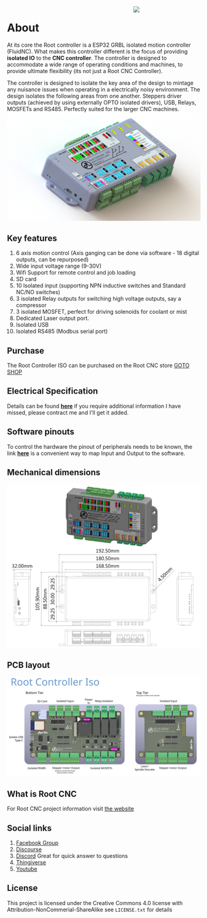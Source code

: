<img align="right" width=175 src="https://github.com/RootCNC/Root-Controller-ISO/blob/master/Media/R_Logo.png" />

# About
At its core the Root controller is a ESP32 GRBL isolated motion controller (FluidNC). What makes this controller different is the focus of providing **isolated IO** to the **CNC controller**. The controller is designed to accommodate a wide range of operating conditions and machines, to provide ultimate flexibility (its not just a Root CNC Controller).

The controller is designed to isolate the key area of the design to mintage any nuisance issues when operating in a electrically noisy environment. The design isolates the following areas from one another. Steppers driver outputs (achieved by using externally OPTO isolated drivers), USB, Relays, MOSFETs and RS485. Perfectly suited for the larger CNC machines. 
![Root Controller Render ](https://github.com/RootCNC/Root-Controller-ISO/blob/master/Media/Render_1.JPG)

## Key features 
1. 6 axis motion control (Axis ganging can be done via software - 18 digital outputs, can be repurposed)
2. Wide input voltage range (9-30V)
3. Wifi Support for remote control and job loading
4. SD card
5. 10 Isolated input (supporting NPN inductive switches and Standard NC/NO switches)
6. 3 isolated Relay outputs for switching high voltage outputs, say a compressor
7. 3 isolated MOSFET, perfect for driving solenoids for coolant or mist
8. Dedicated Laser output port. 
9. Isolated USB
10. Isolated RS485 (Modbus serial port)

## Purchase
The Root Controller ISO can be purchased on the Root CNC store
[GOTO SHOP](https://rootcnc.com/product-category/electronics/)
## Electrical Specification 
Details can be found [**here**](https://github.com/RootCNC/Root-Controller-ISO/blob/master/docs/ElectricalSpec.md)
if you require additional information I have missed, please contract me and I'll get it added.
## Software pinouts
To control the hardware the pinout of peripherals needs to be known, the link **[here](https://github.com/RootCNC/Root-Controller-ISO/blob/master/docs/Pinout.md)** is a convenient way to map Input and Output to the software.
## Mechanical dimensions
![enter image description here](https://github.com/RootCNC/Root-Controller-ISO/blob/master/Media/Dimensions_Rev2.0.PNG)
## PCB layout
![Root Controller Rev 2.0 PCB Layout](https://github.com/RootCNC/Root-Controller-ISO/blob/master/Media/IO_Layout.svg)

## What is Root CNC
For Root CNC project information 
visit [the website](https://rootcnc.com)
## Social links

 1. [Facebook Group](https://www.facebook.com/groups/rootcnc/) 
 2. [Discourse](https://rootcnc.discourse.group/) 
 3. [Discord](https://discord.gg/93Ue5SwthW) Great for quick answer to questions
 4. [Thingiverse](https://www.thingiverse.com/sailorpete/designs) 
 5. [Youtube](https://www.youtube.com/c/sailorpete12/)

## License

This project is licensed under the Creative Commons 4.0 license with 
Attribution-NonCommerial-ShareAlike see `LICENSE.txt` for details